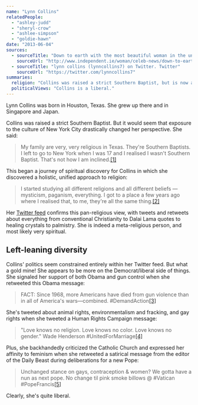 ```yaml
---
name: "Lynn Collins"
relatedPeople:
  - "ashley-judd"
  - "sheryl-crow"
  - "ashlee-simpson"
  - "goldie-hawn"
date: "2013-06-04"
sources:
  - sourceTitle: "Down to earth with the most beautiful woman in the universe"
    sourceUrl: "http://www.independent.ie/woman/celeb-news/down-to-earth-with-the-most-beautiful-woman-in-the-universe-26834023.html"
  - sourceTitle: "lynn collins (lynncollins7) on Twitter. Twitter"
    sourceUrl: "https://twitter.com/lynncollins7"
summaries:
  religion: "Collins was raised a strict Southern Baptist, but is now a fan and follower of all spiritual forms of belief."
  politicalViews: "Collins is a liberal."
---
```


Lynn Collins was born in Houston, Texas. She grew up there and in Singapore and Japan.

Collins was raised a strict Southern Baptist. But it would seem that exposure to the culture of New York City drastically changed her perspective. She said:

>My family are very, very religious in Texas. They're Southern Baptists. I left to go to New York when I was 17 and I realised I wasn't Southern Baptist. That's not how I am inclined.<a class="source-citation" href="#http%3A%2F%2Fwww.independent.ie%2Fwoman%2Fceleb-news%2Fdown-to-earth-with-the-most-beautiful-woman-in-the-universe-26834023.html" title="Down to earth with the most beautiful woman in the universe">[1]</a>

This began a journey of spiritual discovery for Collins in which she discovered a holistic, unified approach to religion:

>I started studying all different religions and all different beliefs — mysticism, paganism, everything. I got to a place a few years ago where I realised that, to me, they're all the same thing.<a class="source-citation" href="#http%3A%2F%2Fwww.independent.ie%2Fwoman%2Fceleb-news%2Fdown-to-earth-with-the-most-beautiful-woman-in-the-universe-26834023.html" title="Down to earth with the most beautiful woman in the universe">[2]</a>

Her [Twitter feed](https://twitter.com/lynncollins7) confirms this pan-religious view, with tweets and retweets about everything from conventional Christianity to Dalai Lama quotes to healing crystals to palmistry. She is indeed a meta-religious person, and most likely very spiritual.


## Left-leaning diversity

Collins' politics seem constrained entirely within her Twitter feed. But what a gold mine! She appears to be more on the Democrat/liberal side of things. She signaled her support of both Obama and gun control when she retweeted this Obama message:

>FACT: Since 1968, more Americans have died from gun violence than in all of America's wars—combined. #DemandAction<a class="source-citation" href="#https%3A%2F%2Ftwitter.com%2Flynncollins7" title="lynn collins (lynncollins7) on Twitter. Twitter">[3]</a>

She's tweeted about animal rights, environmentalism and fracking, and gay rights when she tweeted a Human Rights Campaign message:

>"Love knows no religion. Love knows no color. Love knows no gender." Wade Henderson #UnitedForMarriage<a class="source-citation" href="#https%3A%2F%2Ftwitter.com%2Flynncollins7" title="lynn collins (lynncollins7) on Twitter. Twitter">[4]</a>

Plus, she backhandedly criticized the Catholic Church and expressed her affinity to feminism when she retweeted a satirical message from the editor of the Daily Beast during deliberations for a new Pope:

>Unchanged stance on gays, contraception & women? We gotta have a nun as next pope. No change til pink smoke billows @ #Vatican #PopeFrancis<a class="source-citation" href="#https%3A%2F%2Ftwitter.com%2Flynncollins7" title="lynn collins (lynncollins7) on Twitter. Twitter">[5]</a>

Clearly, she's quite liberal.